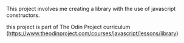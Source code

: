 This project involves me creating a library with the use of javascript constructors.

this project is part of The Odin Project curriculum 
(https://www.theodinproject.com/courses/javascript/lessons/library)
